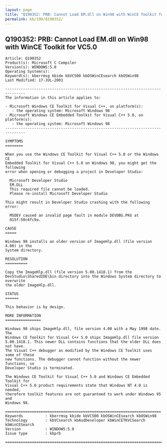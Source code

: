 ```yaml
---
layout: page
title: "Q190352: PRB: Cannot Load EM.dll on Win98 with WinCE Toolkit for VC5.0"
permalink: kb/190/Q190352/
---
```


## Q190352: PRB: Cannot Load EM.dll on Win98 with WinCE Toolkit for VC5.0

	Article: Q190352
	Product(s): Microsoft C Compiler
	Version(s): WINDOWS:5.0
	Operating System(s): 
	Keyword(s): kberrmsg kbide kbVC500 kbOSWinCEsearch kbOSWin98
	Last Modified: 17-JUL-2001
	
	-------------------------------------------------------------------------------
	The information in this article applies to:
	
	- Microsoft Windows CE Toolkit for Visual C++, on platform(s):
	   - the operating system: Microsoft Windows 98 
	- Microsoft Windows CE Embedded Toolkit for Visual C++ 5.0, on platform(s):
	   - the operating system: Microsoft Windows 98 
	-------------------------------------------------------------------------------
	
	SYMPTOMS
	========
	
	When you use the Windows CE Toolkit for Visual C++ 5.0 or the Windows CE
	Embedded Toolkit for Visual C++ 5.0 on Windows 98, you might get the following
	error when opening or debugging a project in Developer Studio:
	
	  Microsoft Developer Studio
	  EM.DLL
	  This required file cannot be loaded.
	  Please re-install Microsoft Developer Studio
	
	This might result in Developer Studio crashing with the following error:
	
	  MSDEV caused an invalid page fault in module DEVDBG.PKG at
	  015f:50c4fc9a.
	
	CAUSE
	=====
	
	Windows 98 installs an older version of ImageHlp.dll (file version 4.00) in the
	System directory.
	
	RESOLUTION
	==========
	
	Copy the ImageHlp.dll (file version 5.00.1418.1) from the
	DevStudio\SharedIDE\bin directory into the Windows System directory to overwrite
	the older ImageHlp.dll.
	
	STATUS
	======
	
	This behavior is by design.
	
	MORE INFORMATION
	================
	
	Windows 98 ships ImageHlp.dll, file version 4.00 with a May 1998 date. The
	Windows CE Toolkit for Visual C++ 5.0 ships ImageHlp.dll file version
	5.00.1418.1. This newer DLL contains functions that the older DLL does not have.
	The Visual C++ debugger as modified by the Windows CE Toolkit uses some of these
	new functions. The debugger cannot function without the newer functions, so
	Developer Studio is terminated.
	
	The Windows CE Toolkit for Visual C++ 5.0 and Windows CE Embedded Toolkit for
	Visual C++ 5.0 product requirements state that Windows NT 4.0 is needed,
	therefore toolkit features are not guaranteed to work under Windows 95 and
	Windows 98.
	
	======================================================================
	Keywords          : kberrmsg kbide kbVC500 kbOSWinCEsearch kbOSWin98 
	Technology        : kbVCsearch kbAudDeveloper kbWinCETKVCSearch kbWinCESearch
	Version           : WINDOWS:5.0
	Issue type        : kbprb
	
	=============================================================================
	
